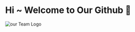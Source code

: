 # Hi ~ Welcome to Our Github 👋
![our Team Logo](https://github.com/user-attachments/assets/c9cfc756-1c62-4477-8a13-8f8ef383fcea)
